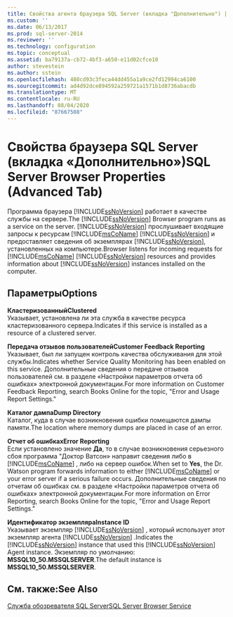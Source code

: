 ```yaml
---
title: Свойства агента браузера SQL Server (вкладка "Дополнительно") | Документация Майкрософт
ms.custom: ''
ms.date: 06/13/2017
ms.prod: sql-server-2014
ms.reviewer: ''
ms.technology: configuration
ms.topic: conceptual
ms.assetid: ba79137a-cb72-4bf3-a650-e11d02cfce10
author: stevestein
ms.author: sstein
ms.openlocfilehash: 480cd93c3feca44dd455a1a9ce2fd12994ca6100
ms.sourcegitcommit: ad4d92dce894592a259721a1571b1d8736abacdb
ms.translationtype: MT
ms.contentlocale: ru-RU
ms.lasthandoff: 08/04/2020
ms.locfileid: "87667508"
---
```

# <a name="sql-server-browser-properties-advanced-tab"></a><span data-ttu-id="622fc-102">Свойства браузера SQL Server (вкладка «Дополнительно»)</span><span class="sxs-lookup"><span data-stu-id="622fc-102">SQL Server Browser Properties (Advanced Tab)</span></span>
  <span data-ttu-id="622fc-103">Программа браузера [!INCLUDE[ssNoVersion](../../includes/ssnoversion-md.md)] работает в качестве службы на сервере.</span><span class="sxs-lookup"><span data-stu-id="622fc-103">The [!INCLUDE[ssNoVersion](../../includes/ssnoversion-md.md)] Browser program runs as a service on the server.</span></span> [!INCLUDE[ssNoVersion](../../includes/ssnoversion-md.md)] <span data-ttu-id="622fc-104">прослушивает входящие запросы к ресурсам [!INCLUDE[msCoName](../../includes/msconame-md.md)] [!INCLUDE[ssNoVersion](../../includes/ssnoversion-md.md)] и предоставляет сведения об экземплярах [!INCLUDE[ssNoVersion](../../includes/ssnoversion-md.md)], установленных на компьютере.</span><span class="sxs-lookup"><span data-stu-id="622fc-104">Browser listens for incoming requests for [!INCLUDE[msCoName](../../includes/msconame-md.md)] [!INCLUDE[ssNoVersion](../../includes/ssnoversion-md.md)] resources and provides information about [!INCLUDE[ssNoVersion](../../includes/ssnoversion-md.md)] instances installed on the computer.</span></span>  
  
## <a name="options"></a><span data-ttu-id="622fc-105">Параметры</span><span class="sxs-lookup"><span data-stu-id="622fc-105">Options</span></span>  
 <span data-ttu-id="622fc-106">**Кластеризованный**</span><span class="sxs-lookup"><span data-stu-id="622fc-106">**Clustered**</span></span>  
 <span data-ttu-id="622fc-107">Указывает, установлена ли эта служба в качестве ресурса кластеризованного сервера.</span><span class="sxs-lookup"><span data-stu-id="622fc-107">Indicates if this service is installed as a resource of a clustered server.</span></span>  
  
 <span data-ttu-id="622fc-108">**Передача отзывов пользователей**</span><span class="sxs-lookup"><span data-stu-id="622fc-108">**Customer Feedback Reporting**</span></span>  
 <span data-ttu-id="622fc-109">Указывает, был ли запущен контроль качества обслуживания для этой службы.</span><span class="sxs-lookup"><span data-stu-id="622fc-109">Indicates whether Service Quality Monitoring has been enabled on this service.</span></span> <span data-ttu-id="622fc-110">Дополнительные сведения о передаче отзывов пользователей см. в разделе «Настройки параметров отчета об ошибках» электронной документации.</span><span class="sxs-lookup"><span data-stu-id="622fc-110">For more information on Customer Feedback Reporting, search Books Online for the topic, "Error and Usage Report Settings."</span></span>  
  
 <span data-ttu-id="622fc-111">**Каталог дампа**</span><span class="sxs-lookup"><span data-stu-id="622fc-111">**Dump Directory**</span></span>  
 <span data-ttu-id="622fc-112">Каталог, куда в случае возникновения ошибки помещаются дампы памяти.</span><span class="sxs-lookup"><span data-stu-id="622fc-112">The location where memory dumps are placed in case of an error.</span></span>  
  
 <span data-ttu-id="622fc-113">**Отчет об ошибках**</span><span class="sxs-lookup"><span data-stu-id="622fc-113">**Error Reporting**</span></span>  
 <span data-ttu-id="622fc-114">Если установлено значение **Да**, то в случае возникновения серьезного сбоя программа "Доктор Ватсон» направит сведения либо в [!INCLUDE[msCoName](../../includes/msconame-md.md)] , либо на сервер ошибок.</span><span class="sxs-lookup"><span data-stu-id="622fc-114">When set to **Yes**, the Dr. Watson program forwards information to either [!INCLUDE[msCoName](../../includes/msconame-md.md)] or your error server if a serious failure occurs.</span></span> <span data-ttu-id="622fc-115">Дополнительные сведения по отчетам об ошибках см. в разделе «Настройки параметров отчета об ошибках» электронной документации.</span><span class="sxs-lookup"><span data-stu-id="622fc-115">For more information on Error Reporting, search Books Online for the topic, "Error and Usage Report Settings."</span></span>  
  
 <span data-ttu-id="622fc-116">**Идентификатор экземпляра**</span><span class="sxs-lookup"><span data-stu-id="622fc-116">**Instance ID**</span></span>  
 <span data-ttu-id="622fc-117">Указывает экземпляр [!INCLUDE[ssNoVersion](../../includes/ssnoversion-md.md)] , который использует этот экземпляр агента [!INCLUDE[ssNoVersion](../../includes/ssnoversion-md.md)] .</span><span class="sxs-lookup"><span data-stu-id="622fc-117">Indicates the [!INCLUDE[ssNoVersion](../../includes/ssnoversion-md.md)] instance that used this [!INCLUDE[ssNoVersion](../../includes/ssnoversion-md.md)] Agent instance.</span></span> <span data-ttu-id="622fc-118">Экземпляр по умолчанию: **MSSQL10_50.MSSQLSERVER**.</span><span class="sxs-lookup"><span data-stu-id="622fc-118">The default instance is **MSSQL10_50.MSSQLSERVER**.</span></span>  
  
## <a name="see-also"></a><span data-ttu-id="622fc-119">См. также:</span><span class="sxs-lookup"><span data-stu-id="622fc-119">See Also</span></span>  
 [<span data-ttu-id="622fc-120">Служба обозревателя SQL Server</span><span class="sxs-lookup"><span data-stu-id="622fc-120">SQL Server Browser Service</span></span>](../../../2014/tools/configuration-manager/sql-server-browser-service.md)  
  
  
